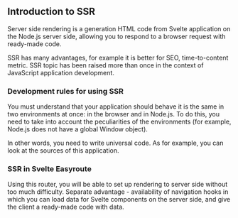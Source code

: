 ## Introduction to SSR

Server side rendering is a generation
HTML code from Svelte application on the Node.js server side,
allowing you to respond to a browser request with ready-made code.

SSR has many advantages, for example it is better for SEO,
time-to-content metric. SSR topic has been raised more than once
in the context of JavaScript application development.

### Development rules for using SSR

You must understand that your application should behave
it is the same in two environments at once: in the browser and in Node.js.
To do this, you need to take into account the peculiarities of the environments (for example,
Node.js does not have a global Window object).

In other words, you need to write universal code. As
for example, you can look at the sources of this application.

### SSR in Svelte Easyroute

Using this router, you will be able to set up rendering to
server side without too much difficulty. Separate advantage -
availability of navigation hooks in which you can load
data for Svelte components on the server side, and give
the client a ready-made code with data. 